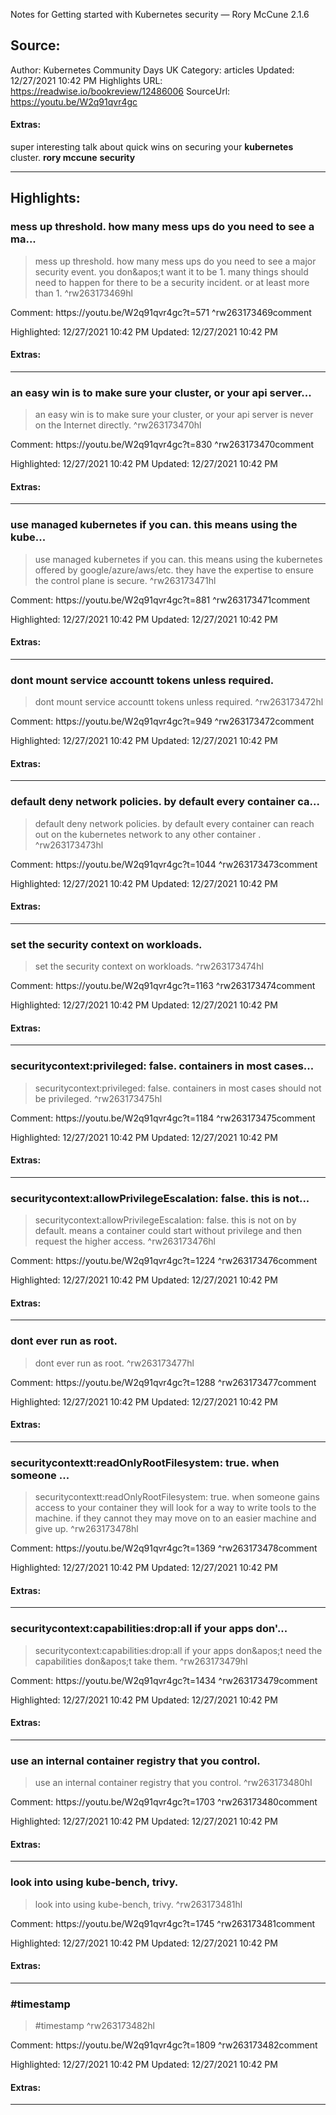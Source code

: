 Notes for Getting started with Kubernetes security — Rory McCune 2.1.6

## Source:
Author: Kubernetes Community Days UK
Category: articles
Updated: 12/27/2021 10:42 PM
Highlights URL: https://readwise.io/bookreview/12486006
SourceUrl: https://youtu.be/W2q91qvr4gc


#### Extras:
super interesting talk about quick wins on securing your **kubernetes** cluster. **rory mccune**  **security**



 
-----
 ## Highlights:

### mess up threshold. how many mess ups do you need to see a ma...
>mess up threshold. how many mess ups do you need to see a major security event. you don&amp;apos;t want it to be 1. many things should need to happen for there to be a security incident. or at least more than 1. ^rw263173469hl

Comment: https:&#x2F;&#x2F;youtu.be&#x2F;W2q91qvr4gc?t=571 ^rw263173469comment

Highlighted: 12/27/2021 10:42 PM
Updated: 12/27/2021 10:42 PM


#### Extras:





------

### an easy win is to make sure your cluster, or your api server...
>an easy win is to make sure your cluster, or your api server is never on the Internet directly. ^rw263173470hl

Comment: https:&#x2F;&#x2F;youtu.be&#x2F;W2q91qvr4gc?t=830 ^rw263173470comment

Highlighted: 12/27/2021 10:42 PM
Updated: 12/27/2021 10:42 PM


#### Extras:





------

### use managed kubernetes if you can. this means using the kube...
>use managed kubernetes if you can. this means using the kubernetes offered by google&#x2F;azure&#x2F;aws&#x2F;etc. they have the expertise to ensure the control plane is secure. ^rw263173471hl

Comment: https:&#x2F;&#x2F;youtu.be&#x2F;W2q91qvr4gc?t=881 ^rw263173471comment

Highlighted: 12/27/2021 10:42 PM
Updated: 12/27/2021 10:42 PM


#### Extras:





------

### dont mount service accountt tokens unless required.
>dont mount service accountt tokens unless required. ^rw263173472hl

Comment: https:&#x2F;&#x2F;youtu.be&#x2F;W2q91qvr4gc?t=949 ^rw263173472comment

Highlighted: 12/27/2021 10:42 PM
Updated: 12/27/2021 10:42 PM


#### Extras:





------

### default deny network policies. by default every container ca...
>default deny network policies. by default every container can reach out on the kubernetes network to any other container . ^rw263173473hl

Comment: https:&#x2F;&#x2F;youtu.be&#x2F;W2q91qvr4gc?t=1044 ^rw263173473comment

Highlighted: 12/27/2021 10:42 PM
Updated: 12/27/2021 10:42 PM


#### Extras:





------

### set the security context on workloads.
>set the security context on workloads. ^rw263173474hl

Comment: https:&#x2F;&#x2F;youtu.be&#x2F;W2q91qvr4gc?t=1163 ^rw263173474comment

Highlighted: 12/27/2021 10:42 PM
Updated: 12/27/2021 10:42 PM


#### Extras:





------

### securitycontext:privileged: false.  containers in most cases...
>securitycontext:privileged: false.  containers in most cases should not be privileged. ^rw263173475hl

Comment: https:&#x2F;&#x2F;youtu.be&#x2F;W2q91qvr4gc?t=1184 ^rw263173475comment

Highlighted: 12/27/2021 10:42 PM
Updated: 12/27/2021 10:42 PM


#### Extras:





------

### securitycontext:allowPrivilegeEscalation: false. this is not...
>securitycontext:allowPrivilegeEscalation: false. this is not on by default. means a container could start without privilege and then request the higher access. ^rw263173476hl

Comment: https:&#x2F;&#x2F;youtu.be&#x2F;W2q91qvr4gc?t=1224 ^rw263173476comment

Highlighted: 12/27/2021 10:42 PM
Updated: 12/27/2021 10:42 PM


#### Extras:





------

### dont ever run as root.
>dont ever run as root. ^rw263173477hl

Comment: https:&#x2F;&#x2F;youtu.be&#x2F;W2q91qvr4gc?t=1288 ^rw263173477comment

Highlighted: 12/27/2021 10:42 PM
Updated: 12/27/2021 10:42 PM


#### Extras:





------

### securitycontextt:readOnlyRootFilesystem: true. when someone ...
>securitycontextt:readOnlyRootFilesystem: true. when someone gains access to your container they will look for a way to write tools to the machine. if they cannot they may move on to an easier machine and give up. ^rw263173478hl

Comment: https:&#x2F;&#x2F;youtu.be&#x2F;W2q91qvr4gc?t=1369 ^rw263173478comment

Highlighted: 12/27/2021 10:42 PM
Updated: 12/27/2021 10:42 PM


#### Extras:





------

### securitycontext:capabilities:drop:all if your apps don&apos;...
>securitycontext:capabilities:drop:all if your apps don&amp;apos;t need the capabilities don&amp;apos;t take them. ^rw263173479hl

Comment: https:&#x2F;&#x2F;youtu.be&#x2F;W2q91qvr4gc?t=1434 ^rw263173479comment

Highlighted: 12/27/2021 10:42 PM
Updated: 12/27/2021 10:42 PM


#### Extras:





------

### use an internal container registry that you control.
>use an internal container registry that you control. ^rw263173480hl

Comment: https:&#x2F;&#x2F;youtu.be&#x2F;W2q91qvr4gc?t=1703 ^rw263173480comment

Highlighted: 12/27/2021 10:42 PM
Updated: 12/27/2021 10:42 PM


#### Extras:





------

### look into using kube-bench, trivy.
>look into using kube-bench, trivy. ^rw263173481hl

Comment: https:&#x2F;&#x2F;youtu.be&#x2F;W2q91qvr4gc?t=1745 ^rw263173481comment

Highlighted: 12/27/2021 10:42 PM
Updated: 12/27/2021 10:42 PM


#### Extras:





------

### #timestamp
>#timestamp ^rw263173482hl

Comment: https:&#x2F;&#x2F;youtu.be&#x2F;W2q91qvr4gc?t=1809 ^rw263173482comment

Highlighted: 12/27/2021 10:42 PM
Updated: 12/27/2021 10:42 PM


#### Extras:





------

